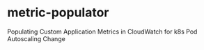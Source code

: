 # metric-populator
Populating Custom Application Metrics in CloudWatch for k8s Pod Autoscaling 
 Change
